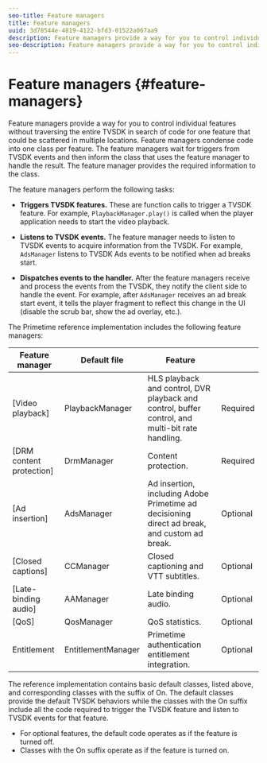 ```yaml
---
seo-title: Feature managers
title: Feature managers
uuid: 3d78544e-4819-4122-bfd3-01522a067aa9
description: Feature managers provide a way for you to control individual features without traversing the entire TVSDK in search of code for one feature that could be scattered in multiple locations.
seo-description: Feature managers provide a way for you to control individual features without traversing the entire TVSDK in search of code for one feature that could be scattered in multiple locations.
---
```


# Feature managers {#feature-managers}

Feature managers provide a way for you to control individual features without traversing the entire TVSDK in search of code for one feature that could be scattered in multiple locations. Feature managers condense code into one class per feature. The feature managers wait for triggers from TVSDK events and then inform the class that uses the feature manager to handle the result. The feature manager provides the required information to the class.

The feature managers perform the following tasks:

* **Triggers TVSDK features.**
  These are function calls to trigger a TVSDK feature. For example, `PlaybackManager.play()` is called when the player application needs to start the video playback. 

* **Listens to TVSDK events.**
  The feature manager needs to listen to TVSDK events to acquire information from the TVSDK. For example, `AdsManager` listens to TVSDK Ads events to be notified when ad breaks start. 

* **Dispatches events to the handler.**
  After the feature managers receive and process the events from the TVSDK, they notify the client side to handle the event. For example, after `AdsManager` receives an ad break start event, it tells the player fragment to reflect this change in the UI (disable the scrub bar, show the ad overlay, etc.).

The Primetime reference implementation includes the following feature managers:  

|  Feature manager  | Default file  | Feature  |  |
|---|---|---|---|
| [Video playback]  | PlaybackManager  | HLS playback and control, DVR playback and control, buffer control, and multi-bit rate handling.  | Required  |
| [DRM content protection]  | DrmManager  | Content protection.  | Required  |
| [Ad insertion]  | AdsManager  | Ad insertion, including Adobe Primetime ad decisioning direct ad break, and custom ad break.  | Optional  |
| [Closed captions]  | CCManager  | Closed captioning and VTT subtitles.  | Optional  |
| [Late-binding audio]  | AAManager  | Late binding audio.  | Optional  |
| [QoS]  | QosManager  | QoS statistics.  | Optional  |
|  Entitlement  | EntitlementManager  | Primetime authentication entitlement integration.  | Optional  |

The reference implementation contains basic default classes, listed above, and corresponding classes with the suffix of On. The default classes provide the default TVSDK behaviors while the classes with the On suffix include all the code required to trigger the TVSDK feature and listen to TVSDK events for that feature.

* For optional features, the default code operates as if the feature is turned off. 
* Classes with the On suffix operate as if the feature is turned on.